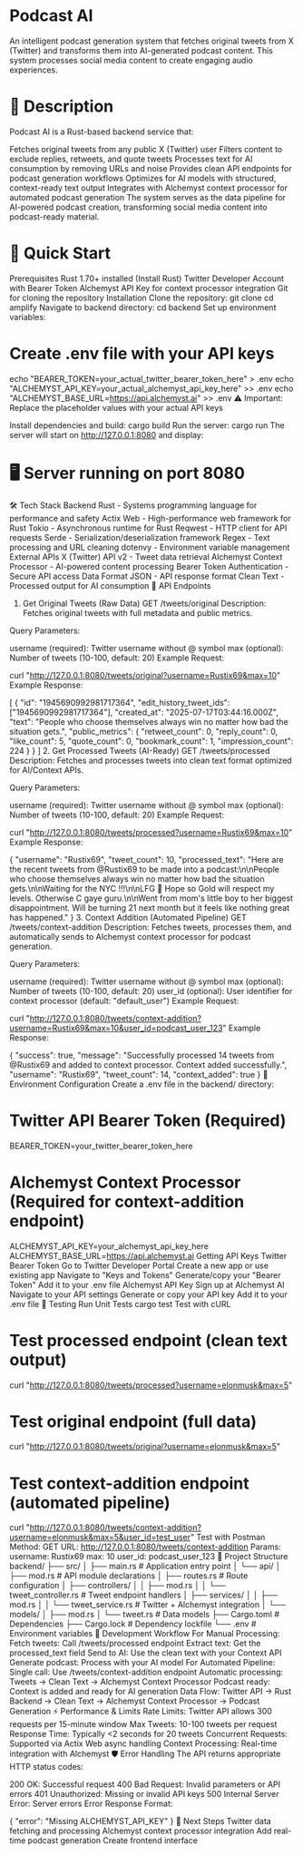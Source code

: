# Podcast AI
An intelligent podcast generation system that fetches original tweets from X (Twitter) and transforms them into AI-generated podcast content. This system processes social media content to create engaging audio experiences.

# 🎯 Description
Podcast AI is a Rust-based backend service that:

Fetches original tweets from any public X (Twitter) user
Filters content to exclude replies, retweets, and quote tweets
Processes text for AI consumption by removing URLs and noise
Provides clean API endpoints for podcast generation workflows
Optimizes for AI models with structured, context-ready text output
Integrates with Alchemyst context processor for automated podcast generation
The system serves as the data pipeline for AI-powered podcast creation, transforming social media content into podcast-ready material.

# 🚀 Quick Start
Prerequisites
Rust 1.70+ installed (Install Rust)
Twitter Developer Account with Bearer Token
Alchemyst API Key for context processor integration
Git for cloning the repository
Installation
Clone the repository:
git clone <your-repository-url>
cd amplify
Navigate to backend directory:
cd backend
Set up environment variables:
# Create .env file with your API keys
echo "BEARER_TOKEN=your_actual_twitter_bearer_token_here" > .env
echo "ALCHEMYST_API_KEY=your_actual_alchemyst_api_key_here" >> .env
echo "ALCHEMYST_BASE_URL=https://api.alchemyst.ai" >> .env
⚠️ Important: Replace the placeholder values with your actual API keys

Install dependencies and build:
cargo build
Run the server:
cargo run
The server will start on http://127.0.0.1:8080 and display:

# 🖥️  Server running on port 8080
🛠️ Tech Stack
Backend
Rust - Systems programming language for performance and safety
Actix Web - High-performance web framework for Rust
Tokio - Asynchronous runtime for Rust
Reqwest - HTTP client for API requests
Serde - Serialization/deserialization framework
Regex - Text processing and URL cleaning
dotenvy - Environment variable management
External APIs
X (Twitter) API v2 - Tweet data retrieval
Alchemyst Context Processor - AI-powered content processing
Bearer Token Authentication - Secure API access
Data Format
JSON - API response format
Clean Text - Processed output for AI consumption
📡 API Endpoints
1. Get Original Tweets (Raw Data)
GET /tweets/original
Description: Fetches original tweets with full metadata and public metrics.

Query Parameters:

username (required): Twitter username without @ symbol
max (optional): Number of tweets (10-100, default: 20)
Example Request:

curl "http://127.0.0.1:8080/tweets/original?username=Rustix69&max=10"
Example Response:

[
  {
    "id": "1945690992981717364",
    "edit_history_tweet_ids": ["1945690992981717364"],
    "created_at": "2025-07-17T03:44:16.000Z",
    "text": "People who choose themselves always win no matter how bad the situation gets.",
    "public_metrics": {
      "retweet_count": 0,
      "reply_count": 0,
      "like_count": 5,
      "quote_count": 0,
      "bookmark_count": 1,
      "impression_count": 224
    }
  }
]
2. Get Processed Tweets (AI-Ready)
GET /tweets/processed
Description: Fetches and processes tweets into clean text format optimized for AI/Context APIs.

Query Parameters:

username (required): Twitter username without @ symbol
max (optional): Number of tweets (10-100, default: 20)
Example Request:

curl "http://127.0.0.1:8080/tweets/processed?username=Rustix69&max=10"
Example Response:

{
  "username": "Rustix69",
  "tweet_count": 10,
  "processed_text": "Here are the recent tweets from @Rustix69 to be made into a podcast:\n\nPeople who choose themselves always win no matter how bad the situation gets.\n\nWaiting for the NYC !!!\n\nLFG 🚀 Hope so Gold will respect my levels. Otherwise C gaye guru.\n\nWent from mom's little boy to her biggest disappointment. Will be turning 21 next month but it feels like nothing great has happened."
}
3. Context Addition (Automated Pipeline)
GET /tweets/context-addition
Description: Fetches tweets, processes them, and automatically sends to Alchemyst context processor for podcast generation.

Query Parameters:

username (required): Twitter username without @ symbol
max (optional): Number of tweets (10-100, default: 20)
user_id (optional): User identifier for context processor (default: "default_user")
Example Request:

curl "http://127.0.0.1:8080/tweets/context-addition?username=Rustix69&max=10&user_id=podcast_user_123"
Example Response:

{
  "success": true,
  "message": "Successfully processed 14 tweets from @Rustix69 and added to context processor. Context added successfully.",
  "username": "Rustix69",
  "tweet_count": 14,
  "context_added": true
}
🔧 Environment Configuration
Create a .env file in the backend/ directory:

# Twitter API Bearer Token (Required)
BEARER_TOKEN=your_twitter_bearer_token_here

# Alchemyst Context Processor (Required for context-addition endpoint)
ALCHEMYST_API_KEY=your_alchemyst_api_key_here
ALCHEMYST_BASE_URL=https://api.alchemyst.ai
Getting API Keys
Twitter Bearer Token
Go to Twitter Developer Portal
Create a new app or use existing app
Navigate to "Keys and Tokens"
Generate/copy your "Bearer Token"
Add it to your .env file
Alchemyst API Key
Sign up at Alchemyst AI
Navigate to your API settings
Generate or copy your API key
Add it to your .env file
🧪 Testing
Run Unit Tests
cargo test
Test with cURL
# Test processed endpoint (clean text output)
curl "http://127.0.0.1:8080/tweets/processed?username=elonmusk&max=5"

# Test original endpoint (full data)
curl "http://127.0.0.1:8080/tweets/original?username=elonmusk&max=5"

# Test context-addition endpoint (automated pipeline)
curl "http://127.0.0.1:8080/tweets/context-addition?username=elonmusk&max=5&user_id=test_user"
Test with Postman
Method: GET
URL: http://127.0.0.1:8080/tweets/context-addition
Params:
username: Rustix69
max: 10
user_id: podcast_user_123
📁 Project Structure
backend/
├── src/
│   ├── main.rs                    # Application entry point
│   └── api/
│       ├── mod.rs                 # API module declarations
│       ├── routes.rs              # Route configuration
│       ├── controllers/
│       │   ├── mod.rs
│       │   └── tweet_controller.rs # Tweet endpoint handlers
│       ├── services/
│       │   ├── mod.rs
│       │   └── tweet_service.rs    # Twitter + Alchemyst integration
│       └── models/
│           ├── mod.rs
│           └── tweet.rs           # Data models
├── Cargo.toml                     # Dependencies
├── Cargo.lock                     # Dependency lockfile
└── .env                          # Environment variables
🔄 Development Workflow
For Manual Processing:
Fetch tweets: Call /tweets/processed endpoint
Extract text: Get the processed_text field
Send to AI: Use the clean text with your Context API
Generate podcast: Process with your AI model
For Automated Pipeline:
Single call: Use /tweets/context-addition endpoint
Automatic processing: Tweets → Clean Text → Alchemyst Context Processor
Podcast ready: Context is added and ready for AI generation
Data Flow:
Twitter API → Rust Backend → Clean Text → Alchemyst Context Processor → Podcast Generation
⚡ Performance & Limits
Rate Limits: Twitter API allows 300 requests per 15-minute window
Max Tweets: 10-100 tweets per request
Response Time: Typically <2 seconds for 20 tweets
Concurrent Requests: Supported via Actix Web async handling
Context Processing: Real-time integration with Alchemyst
🛡️ Error Handling
The API returns appropriate HTTP status codes:

200 OK: Successful request
400 Bad Request: Invalid parameters or API errors
401 Unauthorized: Missing or invalid API keys
500 Internal Server Error: Server errors
Error Response Format:

{
  "error": "Missing ALCHEMYST_API_KEY"
}
🔮 Next Steps
 Twitter data fetching and processing
 Alchemyst context processor integration
 Add real-time podcast generation
 Create frontend interface
